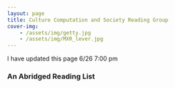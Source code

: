 ```yaml
---
layout: page
title: Culture Computation and Society Reading Group
cover-img: 
	- /assets/img/getty.jpg
	- /assets/img/MXR_lever.jpg
---
```


I have updated this page 6/26 7:00 pm



### An Abridged Reading List
